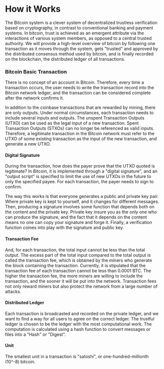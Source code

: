 # How it Works

The Bitcoin system is a clever system of decentralized trustless verification based on cryptography, in contrast to conventional banking and payment systems. In bitcoin, trust is achieved as an emergent attribute via the interactions of various system members, as opposed to a central trusted authority. We will provide a high-level overview of bitcoin by following one transaction as it moves through the system, gets "trusted" and approved by the distributed consensus method used by bitcoin, and is finally recorded on the blockchain, the distributed ledger of all transactions.

### Bitcoin Basic Transaction

There is no concept of an account in Bitcoin. Therefore, every time a transaction occurs, the user needs to write the transaction record into the Bitcoin network ledger, and the transaction can be considered complete after the network confirms it.&#x20;

In addition to the coinbase transactions that are rewarded by mining, there are only outputs. Under normal circumstances, each transaction needs to include several inputs and outputs. The unspent Transaction Outputs (UTXO) can be used as the legal input of a new transaction. Spent Transaction Outputs (STXOs) can no longer be referenced as valid inputs. Therefore, a legitimate transaction in the Bitcoin network must refer to the UTXO of some existing transaction as the input of the new transaction, and generate a new UTXO.

#### Digital Signature

During the transaction, how does the payer prove that the UTXO quoted is legitimate? In Bitcoin, it is implemented through a "digital signature", and an "output script" is specified to limit the use of new UTXOs in the future to only the specified payee. For each transaction, the payer needs to sign to confirm.&#x20;

The way this works is that everyone generates a public and private key pair. Where private key is kept to yourself, and it changes for different messages. Then, producing a signature involves some function that depends both on the content and the private key. Private key insure you as the only one who can produce the signature, and the fact that it depends on the content means no one can copy your signature and forge it. Finally, a verification function comes into play with the signature and public key.

#### Transaction Fee

And, for each transaction, the total input cannot be less than the total output. The excess part of the total input compared to the total output is called the transaction fee, which is obtained by the miners who generate the block containing the transaction. Currently, it is stipulated that the transaction fee of each transaction cannot be less than 0.0001 BTC. The higher the transaction fee, the more miners are willing to include the transaction, and the sooner it will be put into the network. Transaction fees not only reward miners but also protect the network from a large number of attacks.

#### Distributed Ledger

Each transaction is broadcasted and recorded on the private ledger, and we want to find a way for all users to agree on the correct ledger. The trustful ledger is chosen to be the ledger with the most computational work. The computation is calculated using a hash function to convert messages or files into a "Hash" or "Digest".&#x20;

#### Unit

The smallest unit in a transaction is "satoshi", or one-hundred-millionth (10^-8) bitcoin.



